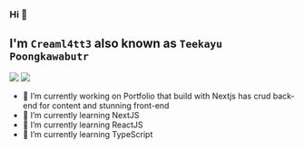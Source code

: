 ### Hi 🖖

## I'm `Creaml4tt3` also known as `Teekayu Poongkawabutr`
![](https://res.cloudinary.com/duoaqfhpz/image/upload/v1684772447/creaml4tt3.me/jwysz04skc0qasomtkoi.ico)
![](https://github.com/ikatyang/emoji-cheat-sheet/workflows/Up%20to%20Date/badge.svg)

- 🔭 I’m currently working on Portfolio that build with Nextjs has crud back-end for content and stunning front-end
- 🌱 I’m currently learning NextJS
- 🌱 I’m currently learning ReactJS
- 🌱 I’m currently learning TypeScript

<!--
**Creaml4tt3/Creaml4tt3** is a ✨ _special_ ✨ repository because its `README.md` (this file) appears on your GitHub profile.



Here are some ideas to get you started:

- 🔭 I’m currently working on ...
- 🌱 I’m currently learning ...
- 👯 I’m looking to collaborate on ...
- 🤔 I’m looking for help with ...
- 💬 Ask me about ...
- 📫 How to reach me: ...
- 😄 Pronouns: ...
- ⚡ Fun fact: ...
-->
